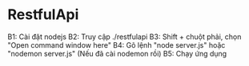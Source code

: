 # RestfulApi
B1: Cài đặt nodejs 
B2: Truy cập ./restfulapi
B3: Shift + chuột phải, chọn "Open command window here"
B4: Gõ lệnh "node server.js" hoặc "nodemon server.js" (Nếu đã cài nodemon rồi)
B5: Chạy ứng dụng
